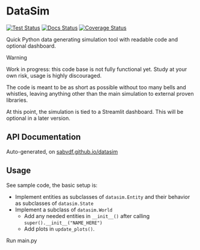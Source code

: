 # DataSim

[![Test Status](https://github.com/sabvdf/datasim/actions/workflows/python-conda-pyright-pytest.yml/badge.svg)](https://github.com/sabvdf/datasim/actions/workflows/python-conda-pyright-pytest.yml)
[![Docs Status](https://github.com/sabvdf/datasim/actions/workflows/docs-pages.yml/badge.svg)](https://github.com/sabvdf/datasim/actions/workflows/docs-pages.yml)
[![Coverage Status](https://coveralls.io/repos/github/sabvdf/datasim/badge.svg?branch=main)](https://coveralls.io/github/sabvdf/datasim?branch=main)

Quick Python data generating simulation tool with readable code and optional dashboard.

> [!WARNING]
> Work in progress: this code base is not fully functional yet. Study at your own risk, usage is highly discouraged.

The code is meant to be as short as possible without too many bells and whistles, leaving anything other than the main simulation to external proven libraries.

At this point, the simulation is tied to a Streamlit dashboard. This will be optional in a later version.

## API Documentation
Auto-generated, on [sabvdf.github.io/datasim](https://sabvdf.github.io/datasim/)

## Usage

See sample code, the basic setup is:

- Implement entities as subclasses of `datasim.Entity` and their behavior as subclasses of `datasim.State`
- Implement a subclass of `datasim.World`
  - Add any needed entities in `__init__()` after calling `super().__init__("NAME_HERE")`
  - Add plots in `update_plots()`.

Run main.py
